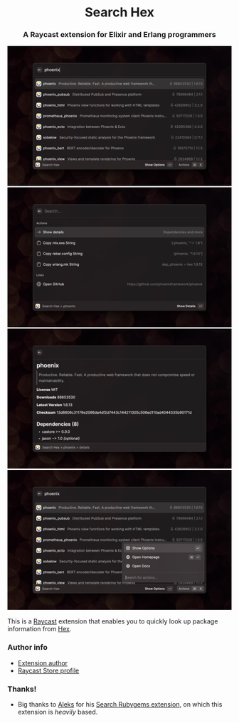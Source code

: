 <p align="center">
  <h1 align="center">Search Hex</h1>
  <h3 align="center">A Raycast extension for Elixir and Erlang programmers</h3>
  <img src="assets/search-hex-1.png">
  <img src="assets/search-hex-2.png">
  <img src="assets/search-hex-3.png">
  <img src="assets/search-hex-4.png">
</p>

This is a [Raycast](https://raycast.com/) extension that enables you to quickly
look up package information from [Hex](https://hex.pm).

### Author info

- [Extension author](https://github.com/jordelver)
- [Raycast Store profile](https://www.raycast.com/jordelver)

### Thanks!

- Big thanks to [Aleks](https://github.com/aleks) for his [Search Rubygems
  extension](https://github.com/raycast/extensions/tree/main/extensions/search-rubygems),
  on which this extension is _heavily_ based.
